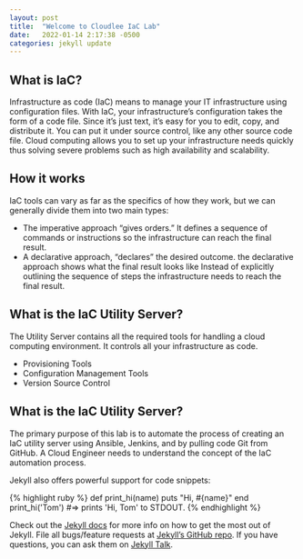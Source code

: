 ```yaml
---
layout: post
title:  "Welcome to Cloudlee IaC Lab"
date:   2022-01-14 2:17:38 -0500
categories: jekyll update
---
```

## What is IaC?

Infrastructure as code (IaC) means to manage your IT infrastructure using configuration files.
With IaC, your infrastructure’s configuration takes the form of a code file. Since it’s just text, it’s easy for you to edit, copy, and distribute it. You can put it under source control, like any other source code file. Cloud computing allows you to set up your infrastructure needs quickly thus solving severe problems such as high availability and scalability.

## How it works

IaC tools can vary as far as the specifics of how they work, but we can generally divide them into two main types:

- The imperative approach “gives orders.” It defines a sequence of commands or instructions so the infrastructure can reach the final result.
- A declarative approach, “declares” the desired outcome. the declarative approach shows what the final result looks like Instead of explicitly outlining the sequence of steps the infrastructure needs to reach the final result.

## What is the IaC Utility Server?

The Utility Server contains all the required tools for handling a cloud computing environment. It controls all your infrastructure as code. 

- Provisioning Tools
- Configuration Management Tools
- Version Source Control


## What is the IaC Utility Server?

The primary purpose of this lab is to automate the process of creating an IaC utility server using Ansible, Jenkins, and by pulling code Git from GitHub. A Cloud Engineer needs to understand the concept of the IaC automation process.

Jekyll also offers powerful support for code snippets:

{% highlight ruby %}
def print_hi(name)
  puts "Hi, #{name}"
end
print_hi('Tom')
#=> prints 'Hi, Tom' to STDOUT.
{% endhighlight %}

Check out the [Jekyll docs][jekyll-docs] for more info on how to get the most out of Jekyll. File all bugs/feature requests at [Jekyll’s GitHub repo][jekyll-gh]. If you have questions, you can ask them on [Jekyll Talk][jekyll-talk].

[jekyll-docs]: https://jekyllrb.com/docs/home
[jekyll-gh]:   https://github.com/jekyll/jekyll
[jekyll-talk]: https://talk.jekyllrb.com/
